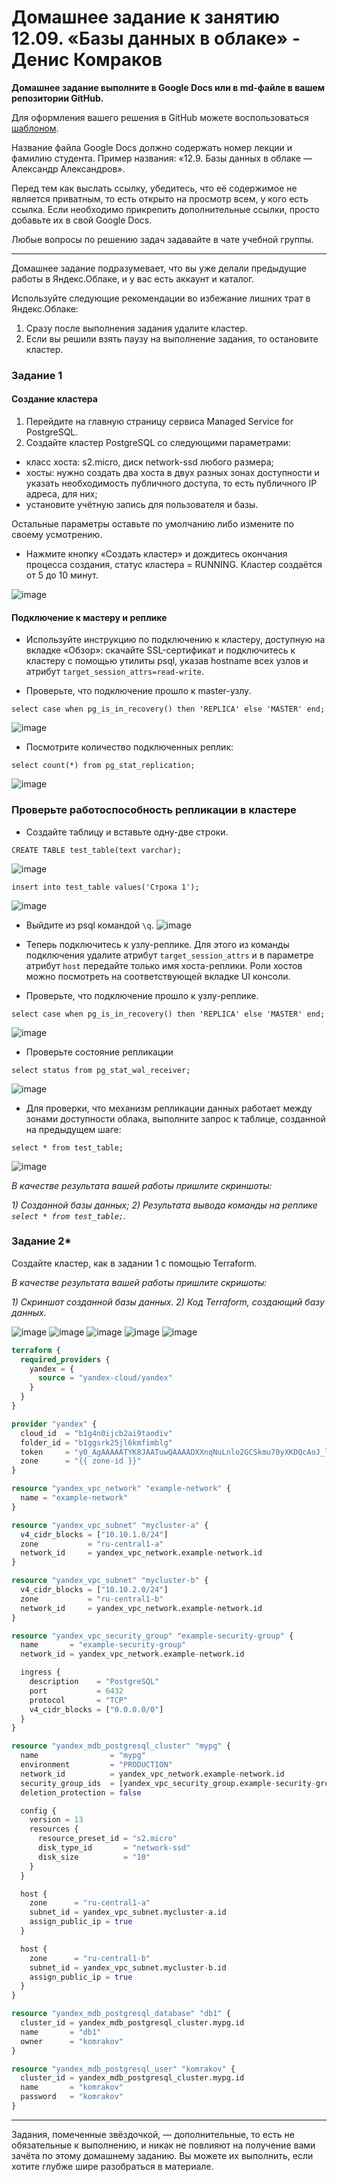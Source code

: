 # Домашнее задание к занятию 12.09. «Базы данных в облаке» - Денис Комраков

**Домашнее задание выполните в Google Docs или в md-файле в вашем репозитории GitHub.** 

Для оформления вашего решения в GitHub можете воспользоваться [шаблоном](https://github.com/netology-code/sys-pattern-homework).

Название файла Google Docs должно содержать номер лекции и фамилию студента. Пример названия: «12.9. Базы данных в облаке — Александр Александров».

Перед тем как выслать ссылку, убедитесь, что её содержимое не является приватным, то есть открыто на просмотр всем, у кого есть ссылка. Если необходимо прикрепить дополнительные ссылки, просто добавьте их в свой Google Docs.

Любые вопросы по решению задач задавайте в чате учебной группы.


---

Домашнее задание подразумевает, что вы уже делали предыдущие работы в Яндекс.Облаке, и у вас есть аккаунт и каталог.


Используйте следующие рекомендации во избежание лишних трат в Яндекс.Облаке:
1) Сразу после выполнения задания удалите кластер.
2) Если вы решили взять паузу на выполнение задания, то остановите кластер.

### Задание 1


#### Создание кластера
1. Перейдите на главную страницу сервиса Managed Service for PostgreSQL.
1. Создайте кластер PostgreSQL со следующими параметрами:
- класс хоста: s2.micro, диск network-ssd любого размера;
- хосты: нужно создать два хоста в двух разных зонах доступности и указать необходимость публичного доступа, то есть публичного IP адреса, для них;
- установите учётную запись для пользователя и базы.

Остальные параметры оставьте по умолчанию либо измените по своему усмотрению.

* Нажмите кнопку «Создать кластер» и дождитесь окончания процесса создания, статус кластера = RUNNING. Кластер создаётся от 5 до 10 минут.

![image](https://github.com/deniskomrakov/databases-hw/assets/121336770/d68c7c71-90b3-4735-8778-181110b451d2)

#### Подключение к мастеру и реплике 

* Используйте инструкцию по подключению к кластеру, доступную на вкладке «Обзор»: cкачайте SSL-сертификат и подключитесь к кластеру с помощью утилиты psql, указав hostname всех узлов и атрибут ```target_session_attrs=read-write```.

* Проверьте, что подключение прошло к master-узлу.
```
select case when pg_is_in_recovery() then 'REPLICA' else 'MASTER' end;
```
![image](https://github.com/deniskomrakov/databases-hw/assets/121336770/fb61742d-c9d6-4184-98d3-20501d448f31)

* Посмотрите количество подключенных реплик:
```
select count(*) from pg_stat_replication;
```

![image](https://github.com/deniskomrakov/databases-hw/assets/121336770/ae49a4da-d5e2-4922-8838-8de3255fe02f)


### Проверьте работоспособность репликации в кластере

* Создайте таблицу и вставьте одну-две строки.
```
CREATE TABLE test_table(text varchar);
```
![image](https://github.com/deniskomrakov/databases-hw/assets/121336770/2a6b5c0b-3332-4c28-bbe7-f9e1e18ff648)

```
insert into test_table values('Строка 1');
```
![image](https://github.com/deniskomrakov/databases-hw/assets/121336770/7f821b4b-c86f-48de-bb44-37bc9af9c99d)


* Выйдите из psql командой ```\q```.
![image](https://github.com/deniskomrakov/databases-hw/assets/121336770/e1bd1f6a-179a-49b0-a6df-506d3eb412d2)

* Теперь подключитесь к узлу-реплике. Для этого из команды подключения удалите атрибут ```target_session_attrs```  и в параметре атрибут ```host``` передайте только имя хоста-реплики. Роли хостов можно посмотреть на соответствующей вкладке UI консоли.

* Проверьте, что подключение прошло к узлу-реплике.
```
select case when pg_is_in_recovery() then 'REPLICA' else 'MASTER' end;
```
![image](https://github.com/deniskomrakov/databases-hw/assets/121336770/4b0fe892-3c5d-4770-b332-3a1a8e6ac47c)

* Проверьте состояние репликации
```
select status from pg_stat_wal_receiver;
```
![image](https://github.com/deniskomrakov/databases-hw/assets/121336770/96df3518-a969-4dd0-b966-f2992fdaae9f)

* Для проверки, что механизм репликации данных работает между зонами доступности облака, выполните запрос к таблице, созданной на предыдущем шаге:
```
select * from test_table;
```
![image](https://github.com/deniskomrakov/databases-hw/assets/121336770/19cba6ee-9ccc-41a2-b8ff-c13c3be02045)


*В качестве результата вашей работы пришлите скриншоты:*

*1) Созданной базы данных;*
*2) Результата вывода команды на реплике ```select * from test_table;```.*



### Задание 2*

Создайте кластер, как в задании 1 с помощью Terraform.


*В качестве результата вашей работы пришлите скришоты:*

*1) Скриншот созданной базы данных.*
*2) Код Terraform, создающий базу данных.*

![image](https://github.com/deniskomrakov/databases-hw/assets/121336770/9e66fa26-d8cd-41b8-95df-5826b59c1958)
![image](https://github.com/deniskomrakov/databases-hw/assets/121336770/aae1c3ce-a00e-4214-b214-d15f1c191b1b)
![image](https://github.com/deniskomrakov/databases-hw/assets/121336770/9e7cd7b3-5b2a-4e98-bf41-ddf88c7e62e6)
![image](https://github.com/deniskomrakov/databases-hw/assets/121336770/11fdb698-fb6c-4634-9aec-1dbccb3c6cd6)
![image](https://github.com/deniskomrakov/databases-hw/assets/121336770/495d01c7-f3fa-41e9-b73a-e24aa44616a4)

```terraform
terraform {
  required_providers {
    yandex = {
      source = "yandex-cloud/yandex"
    }
  }
}

provider "yandex" {
  cloud_id  = "b1g4n0ijcb2ai9taodiv"
  folder_id = "b1ggsrk25jl6kmfimblg"
  token     = "y0_AgAAAAATYK8JAATuwQAAAADXXnqNuLnlo2GCSkmu70yXKDQcAoJ_ljs"
  zone      = "{{ zone-id }}"
}

resource "yandex_vpc_network" "example-network" {
  name = "example-network"
}

resource "yandex_vpc_subnet" "mycluster-a" {
  v4_cidr_blocks = ["10.10.1.0/24"]
  zone           = "ru-central1-a"
  network_id     = yandex_vpc_network.example-network.id
}

resource "yandex_vpc_subnet" "mycluster-b" {
  v4_cidr_blocks = ["10.10.2.0/24"]
  zone           = "ru-central1-b"
  network_id     = yandex_vpc_network.example-network.id
}

resource "yandex_vpc_security_group" "example-security-group" {
  name       = "example-security-group"
  network_id = yandex_vpc_network.example-network.id

  ingress {
    description    = "PostgreSQL"
    port           = 6432
    protocol       = "TCP"
    v4_cidr_blocks = ["0.0.0.0/0"]
  }
}

resource "yandex_mdb_postgresql_cluster" "mypg" {
  name                = "mypg"
  environment         = "PRODUCTION"
  network_id          = yandex_vpc_network.example-network.id
  security_group_ids  = [yandex_vpc_security_group.example-security-group.id]
  deletion_protection = false

  config {
    version = 13
    resources {
      resource_preset_id = "s2.micro"
      disk_type_id       = "network-ssd"
      disk_size          = "10"
    }
  }

  host {
    zone      = "ru-central1-a"
    subnet_id = yandex_vpc_subnet.mycluster-a.id
    assign_public_ip = true
  }

  host {
    zone      = "ru-central1-b"
    subnet_id = yandex_vpc_subnet.mycluster-b.id
    assign_public_ip = true
  }
}

resource "yandex_mdb_postgresql_database" "db1" {
  cluster_id = yandex_mdb_postgresql_cluster.mypg.id
  name       = "db1"
  owner      = "komrakov"
}

resource "yandex_mdb_postgresql_user" "komrakov" {
  cluster_id = yandex_mdb_postgresql_cluster.mypg.id
  name       = "komrakov"
  password   = "komrakov"
}
```


---

Задания, помеченные звёздочкой, — дополнительные, то есть не обязательные к выполнению, и никак не повлияют на получение вами зачёта по этому домашнему заданию. Вы можете их выполнить, если хотите глубже шире разобраться в материале.
